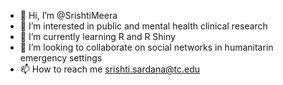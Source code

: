 - 👋 Hi, I’m @SrishtiMeera
- 👀 I’m interested in public and mental health clinical research
- 🌱 I’m currently learning R and R Shiny
- 💞️ I’m looking to collaborate on social networks in humanitarin emergency settings
- 📫 How to reach me srishti.sardana@tc.edu

<!---
SrishtiMeera/SrishtiMeera is a ✨ special ✨ repository because its `README.md` (this file) appears on your GitHub profile.
You can click the Preview link to take a look at your changes.
--->
